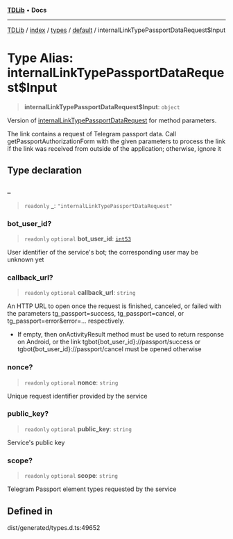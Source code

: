 [**TDLib**](../../../../../../README.md) • **Docs**

***

[TDLib](../../../../../../modules.md) / [index](../../../../../README.md) / [types](../../../README.md) / [default](../README.md) / internalLinkTypePassportDataRequest$Input

# Type Alias: internalLinkTypePassportDataRequest$Input

> **internalLinkTypePassportDataRequest$Input**: `object`

Version of [internalLinkTypePassportDataRequest](internalLinkTypePassportDataRequest.md) for method parameters.

The link contains a request of Telegram passport data. Call getPassportAuthorizationForm with the given parameters to process the link if the link was received from outside of the application; otherwise, ignore it

## Type declaration

### \_

> `readonly` **\_**: `"internalLinkTypePassportDataRequest"`

### bot\_user\_id?

> `readonly` `optional` **bot\_user\_id**: [`int53`](int53.md)

User identifier of the service's bot; the corresponding user may be unknown yet

### callback\_url?

> `readonly` `optional` **callback\_url**: `string`

An HTTP URL to open once the request is finished, canceled, or failed with the parameters tg_passport=success, tg_passport=cancel, or tg_passport=error&error=... respectively.

- If empty, then onActivityResult method must be used to return response on Android, or the link tgbot{bot_user_id}://passport/success or tgbot{bot_user_id}://passport/cancel must be opened otherwise

### nonce?

> `readonly` `optional` **nonce**: `string`

Unique request identifier provided by the service

### public\_key?

> `readonly` `optional` **public\_key**: `string`

Service's public key

### scope?

> `readonly` `optional` **scope**: `string`

Telegram Passport element types requested by the service

## Defined in

dist/generated/types.d.ts:49652
